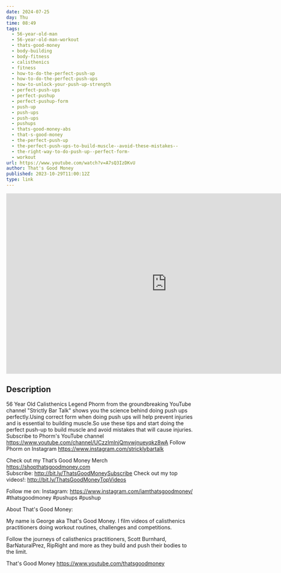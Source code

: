 ```yaml
---
date: 2024-07-25
day: Thu
time: 08:49
tags:
  - 56-year-old-man
  - 56-year-old-man-workout
  - thats-good-money
  - body-building
  - body-fitness
  - calisthenics
  - fitness
  - how-to-do-the-perfect-push-up
  - how-to-do-the-perfect-push-ups
  - how-to-unlock-your-push-up-strength
  - perfect-push-ups
  - perfect-pushup
  - perfect-pushup-form
  - push-up
  - push-ups
  - push-ups
  - pushups
  - thats-good-money-abs
  - that-s-good-money
  - the-perfect-push-up
  - the-perfect-push-ups-to-build-muscle--avoid-these-mistakes--
  - the-right-way-to-do-push-up--perfect-form-
  - workout
url: https://www.youtube.com/watch?v=A7sQ3IzDKvU
author: That's Good Money
published: 2023-10-29T11:00:12Z
type: link
---
```


<iframe width="854" height="480" src="https://www.youtube.com/embed/A7sQ3IzDKvU" frameborder="0" allowfullscreen></iframe>

## Description
56 Year Old Calisthenics Legend Phorm from the groundbreaking YouTube channel "Strictly Bar Talk" shows you the science behind doing push ups perfectly.Using correct form when doing push ups will help prevent injuries and is essential to building muscle.So use these tips and start doing the perfect push-up to build muscle and avoid mistakes that will cause injuries.
Subscribe to Phorm's YouTube channel 
https://www.youtube.com/channel/UCzzImlnjQmvwjnueyqkz8wA
Follow Phorm on Instagram 
https://www.instagram.com/stricklybartalk
                 
   Check out my That’s Good Money Merch                                                                                            
   https://shopthatsgoodmoney.com                                                                                                                                   
   Subscribe: http://bit.ly/ThatsGoodMoneySubscribe
   Check out my top videos!: http://bit.ly/ThatsGoodMoneyTopVideos  

Follow me on: 
 Instagram: https://www.instagram.com/iamthatsgoodmoney/
 #thatsgoodmoney #pushups #pushup 


About That's Good Money: 

My name is George aka That's Good Money. I film videos of calisthenics practitioners doing workout routines, challenges and competitions.

Follow the journeys of calisthenics practitioners, Scott Burnhard, BarNaturalPrez, RipRight and more as they build and push their bodies to the limit. 

That's Good Money
https://www.youtube.com/thatsgoodmoney